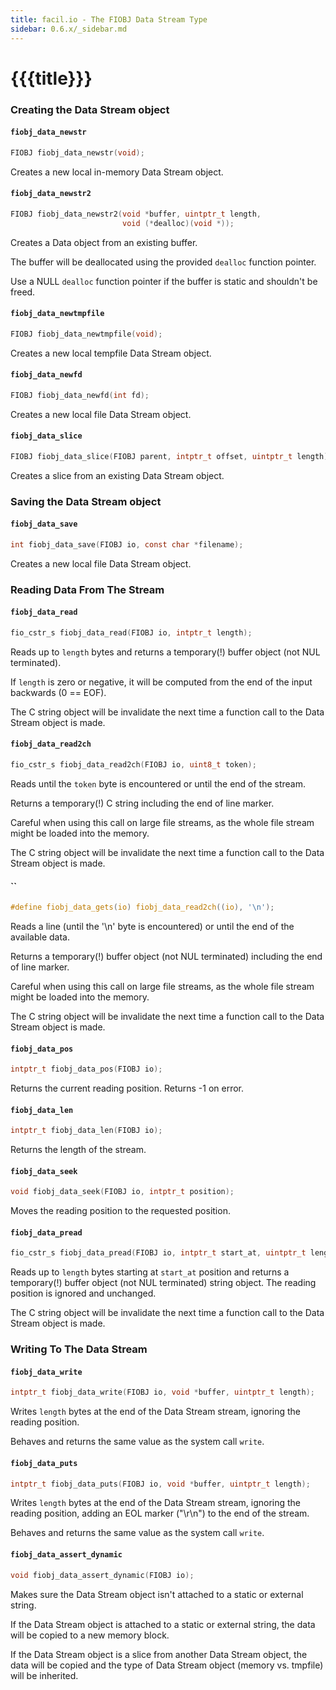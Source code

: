 ```yaml
---
title: facil.io - The FIOBJ Data Stream Type
sidebar: 0.6.x/_sidebar.md
---
```

# {{{title}}}

### Creating the Data Stream object

#### `fiobj_data_newstr`

```c
FIOBJ fiobj_data_newstr(void);
```

Creates a new local in-memory Data Stream object.

#### `fiobj_data_newstr2`

```c
FIOBJ fiobj_data_newstr2(void *buffer, uintptr_t length,
                         void (*dealloc)(void *));
```

Creates a Data object from an existing buffer.

The buffer will be deallocated using the provided `dealloc` function pointer.

Use a NULL `dealloc` function pointer if the buffer is static and shouldn't be freed.


#### `fiobj_data_newtmpfile`

```c
FIOBJ fiobj_data_newtmpfile(void);
```

Creates a new local tempfile Data Stream object.

#### `fiobj_data_newfd`

```c
FIOBJ fiobj_data_newfd(int fd);
```

Creates a new local file Data Stream object.

#### `fiobj_data_slice`

```c
FIOBJ fiobj_data_slice(FIOBJ parent, intptr_t offset, uintptr_t length);
```

Creates a slice from an existing Data Stream object.

### Saving the Data Stream object


#### `fiobj_data_save`

```c
int fiobj_data_save(FIOBJ io, const char *filename);
```

Creates a new local file Data Stream object.

### Reading Data From The Stream

#### `fiobj_data_read`

```c
fio_cstr_s fiobj_data_read(FIOBJ io, intptr_t length);
```

Reads up to `length` bytes and returns a temporary(!) buffer object (not NUL terminated).

If `length` is zero or negative, it will be computed from the end of the input backwards (0 == EOF).

The C string object will be invalidate the next time a function call to the Data Stream object is made.

#### `fiobj_data_read2ch`

```c
fio_cstr_s fiobj_data_read2ch(FIOBJ io, uint8_t token);
```

Reads until the `token` byte is encountered or until the end of the stream.

Returns a temporary(!) C string including the end of line marker.

Careful when using this call on large file streams, as the whole file stream might be loaded into the memory.

The C string object will be invalidate the next time a function call to the Data Stream object is made.

#### ``

```c
#define fiobj_data_gets(io) fiobj_data_read2ch((io), '\n');
```

Reads a line (until the '\n' byte is encountered) or until the end of the available data.

Returns a temporary(!) buffer object (not NUL terminated) including the end of line marker.

Careful when using this call on large file streams, as the whole file stream might be loaded into the memory.

The C string object will be invalidate the next time a function call to the Data Stream object is made.


#### `fiobj_data_pos`

```c
intptr_t fiobj_data_pos(FIOBJ io);
```

Returns the current reading position. Returns -1 on error.

#### `fiobj_data_len`

```c
intptr_t fiobj_data_len(FIOBJ io);
```

Returns the length of the stream.

#### `fiobj_data_seek`

```c
void fiobj_data_seek(FIOBJ io, intptr_t position);
```

Moves the reading position to the requested position.

#### `fiobj_data_pread`

```c
fio_cstr_s fiobj_data_pread(FIOBJ io, intptr_t start_at, uintptr_t length);
```

Reads up to `length` bytes starting at `start_at` position and returns a temporary(!) buffer object (not NUL terminated) string object. The reading position is ignored and unchanged.

The C string object will be invalidate the next time a function call to the Data Stream object is made.


### Writing To The Data Stream

#### `fiobj_data_write`

```c
intptr_t fiobj_data_write(FIOBJ io, void *buffer, uintptr_t length);
```

Writes `length` bytes at the end of the Data Stream stream, ignoring the reading position.

Behaves and returns the same value as the system call `write`.

#### `fiobj_data_puts`

```c
intptr_t fiobj_data_puts(FIOBJ io, void *buffer, uintptr_t length);
```

Writes `length` bytes at the end of the Data Stream stream, ignoring the reading position, adding an EOL marker ("\r\n") to the end of the stream.

Behaves and returns the same value as the system call `write`.


#### `fiobj_data_assert_dynamic`

```c
void fiobj_data_assert_dynamic(FIOBJ io);
```

Makes sure the Data Stream object isn't attached to a static or external string.

If the Data Stream object is attached to a static or external string, the data will be copied to a new memory block.

If the Data Stream object is a slice from another Data Stream object, the data will be copied and the type of Data Stream object (memory vs. tmpfile) will be inherited.
